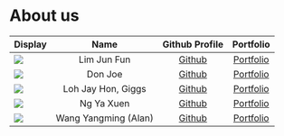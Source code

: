 # About us

Display |         Name         |              Github Profile               | Portfolio 
--------|:--------------------:|:-----------------------------------------:|:---------:
![](https://via.placeholder.com/100.png?text=Photo) |     Lim Jun Fun      |   [Github](https://github.com/ljunfun)    | [Portfolio](docs/team/johndoe.md)
![](https://via.placeholder.com/100.png?text=Photo) |       Don Joe        |       [Github](https://github.com/)       | [Portfolio](docs/team/johndoe.md)
![](https://avatars.githubusercontent.com/NotGiggs) |  Loh Jay Hon, Giggs  |   [Github](https://github.com/NotGiggs)   | [Portfolio](team/giggs.md)
![](https://avatars.githubusercontent.com/laitcanard05) |      Ng Ya Xuen      | [Github](https://github.com/laitcanard05) | [Portfolio](team/yaxuen.md)
![](https://avatars.githubusercontent.com/u/96646828?v=4?s=150) | Wang Yangming (Alan) |   [Github](https://github.com/Alaneel)    | [Portfolio](team/alan.md)
